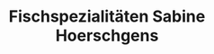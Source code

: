 ---
title: "Fischspezialitäten Sabine Hoerschgens"
url: /neuss/fischspezialitaeten-sabine-hoerschgens/
shop: Fisch
---